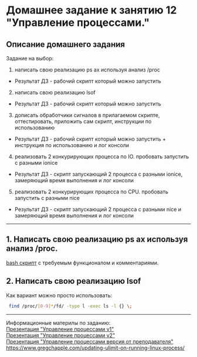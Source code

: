 # Домашнее задание к занятию 12 "Управление процессами."


## Описание домашнего задания

Задание на выбор:    
1. написать свою реализацию ps ax используя анализ /proc
  - Результат ДЗ - рабочий скрипт который можно запустить
2. написать свою реализацию lsof
  - Результат ДЗ - рабочий скрипт который можно запустить
3. дописать обработчики сигналов в прилагаемом скрипте, оттестировать, приложить сам скрипт, инструкции по использованию
  - Результат ДЗ - рабочий скрипт который можно запустить + инструкция по использованию и лог консоли
4. реализовать 2 конкурирующих процесса по IO. пробовать запустить с разными ionice
  - Результат ДЗ - скрипт запускающий 2 процесса с разными ionice, замеряющий время выполнения и лог консоли
5. реализовать 2 конкурирующих процесса по CPU. пробовать запустить с разными nice
  - Результат ДЗ - скрипт запускающий 2 процесса с разными nice и замеряющий время выполнения и лог консоли

---


## 1. Написать свою реализацию ps ax используя анализ /proc.

[bash скрипт](./ps_ax.sh) с требуемым функционалом и комментариями.    


## 2. Написать свою реализацию lsof

Как вариант можно просто использовать:    
```bash
 find /proc/[0-9]*/fd/ -type l -exec ls -l {} \;
```

---

Информационные материлы по заданию:    
[Презентация "Управление процессами v1"](./Linux_processes1.pdf)    
[Презентация "Управление процессами v2"](./Linux_processes.pdf)    
[Презентация "Управление процессами версия от преподавателя"](./processes_in_Linux.pdf)    
https://www.gregchapple.com/updating-ulimit-on-running-linux-process/     
